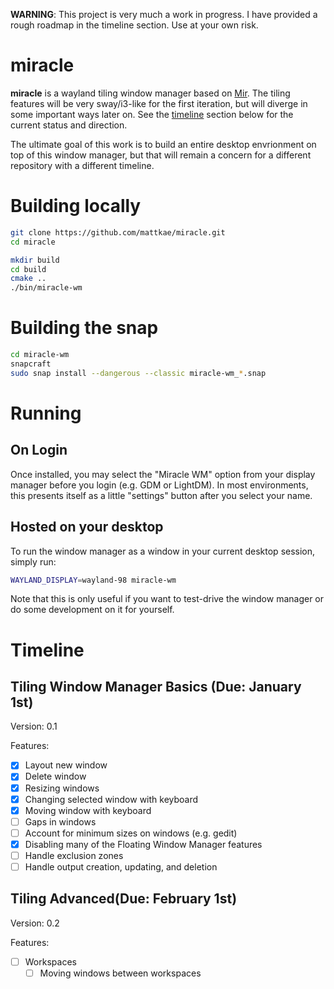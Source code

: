 **WARNING**: This project is very much a work in progress. I have provided a rough roadmap in the timeline section.
Use at your own risk.

# miracle
**miracle** is a wayland tiling window manager based on [Mir](https://github.com/MirServer/mir). The tiling features
will be very sway/i3-like for the first iteration, but will diverge in some important ways later on. See the [timeline](#timeline)
section below for the current status and direction.

The ultimate goal of this work is to build an entire desktop envrionment on top of this window manager, but that will remain a
concern for a different repository with a different timeline.

# Building locally
```sh
git clone https://github.com/mattkae/miracle.git
cd miracle

mkdir build
cd build
cmake ..
./bin/miracle-wm
```

# Building the snap
```sh
cd miracle-wm
snapcraft
sudo snap install --dangerous --classic miracle-wm_*.snap
```

# Running

## On Login
Once installed, you may select the "Miracle WM" option from your display manager before you login (e.g. GDM or LightDM).
In most environments, this presents itself as a little "settings" button after you select your name.

## Hosted on your desktop
To run the window manager as a window in your current desktop session, simply run:
```sh
WAYLAND_DISPLAY=wayland-98 miracle-wm
```

Note that this is only useful if you want to test-drive the window manager or do some development on it for yourself.

# Timeline
## Tiling Window Manager Basics (Due: January 1st)
Version: 0.1

Features:
- [x] Layout new window
- [x] Delete window
- [x] Resizing windows
- [x] Changing selected window with keyboard
- [x] Moving window with keyboard
- [ ] Gaps in windows
- [ ] Account for minimum sizes on windows (e.g. gedit)
- [x] Disabling many of the Floating Window Manager features
- [ ] Handle exclusion zones
- [ ] Handle output creation, updating, and deletion

## Tiling Advanced(Due: February 1st)
Version: 0.2

Features:
- [ ] Workspaces
  - [ ] Moving windows between workspaces

